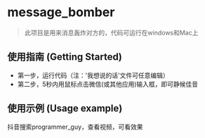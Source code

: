 # message_bomber
> 此项目是用来消息轰炸对方的，代码可运行在windows和Mac上

## 使用指南 (Getting Started)
- 第一步，运行代码（注：'我想说的话'文件可任意编辑）
- 第二步，5秒内用鼠标点击微信(或其他应用)输入框，即可静候佳音

## 使用示例 (Usage example)
抖音搜索programmer_guy，查看视频，可看效果
